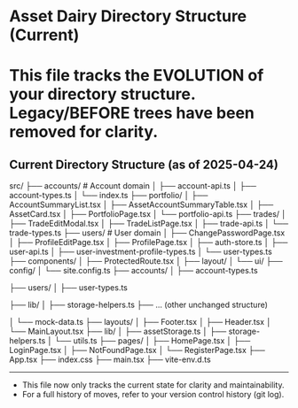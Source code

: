 # Asset Dairy Directory Structure (Current)

# This file tracks the EVOLUTION of your directory structure. Legacy/BEFORE trees have been removed for clarity.

## Current Directory Structure (as of 2025-04-24)

src/
├── accounts/         # Account domain
│   ├── account-api.ts
│   ├── account-types.ts
│   └── index.ts
├── portfolio/
│   ├── AccountSummaryList.tsx
│   ├── AssetAccountSummaryTable.tsx
│   ├── AssetCard.tsx
│   ├── PortfolioPage.tsx
│   └── portfolio-api.ts
├── trades/
│   ├── TradeEditModal.tsx
│   ├── TradeListPage.tsx
│   ├── trade-api.ts
│   └── trade-types.ts
├── users/           # User domain
│   ├── ChangePasswordPage.tsx
│   ├── ProfileEditPage.tsx
│   ├── ProfilePage.tsx
│   ├── auth-store.ts
│   ├── user-api.ts
│   ├── user-investment-profile-types.ts
│   └── user-types.ts
├── components/
│   ├── ProtectedRoute.tsx
│   ├── layout/
│   └── ui/
├── config/
│   └── site.config.ts
├── accounts/
│   ├── account-types.ts

├── users/
│   ├── user-types.ts

├── lib/
│   ├── storage-helpers.ts
├── ... (other unchanged structure)

│   └── mock-data.ts
├── layouts/
│   ├── Footer.tsx
│   ├── Header.tsx
│   └── MainLayout.tsx
├── lib/
│   ├── assetStorage.ts
│   ├── storage-helpers.ts
│   └── utils.ts
├── pages/
│   ├── HomePage.tsx
│   ├── LoginPage.tsx
│   ├── NotFoundPage.tsx
│   └── RegisterPage.tsx
├── App.tsx
├── index.css
├── main.tsx
├── vite-env.d.ts

---

- This file now only tracks the current state for clarity and maintainability.
- For a full history of moves, refer to your version control history (git log).
